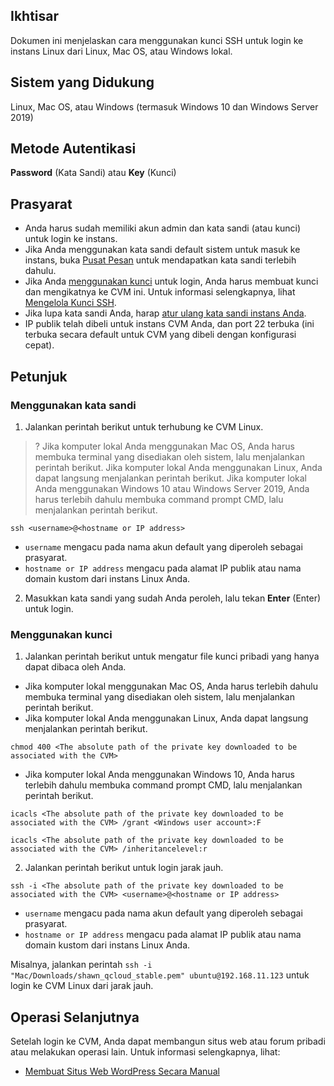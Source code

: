 ## Ikhtisar

Dokumen ini menjelaskan cara menggunakan kunci SSH untuk login ke instans Linux dari Linux, Mac OS, atau Windows lokal.

## Sistem yang Didukung

Linux, Mac OS, atau Windows (termasuk Windows 10 dan Windows Server 2019)

## Metode Autentikasi

**Password** (Kata Sandi) atau **Key** (Kunci)

## Prasyarat
- Anda harus sudah memiliki akun admin dan kata sandi (atau kunci) untuk login ke instans.
 - Jika Anda menggunakan kata sandi default sistem untuk masuk ke instans, buka [Pusat Pesan](https://console.cloud.tencent.com/message) untuk mendapatkan kata sandi terlebih dahulu.
 - Jika Anda [menggunakan kunci](#LoginWithKey) untuk login, Anda harus membuat kunci dan mengikatnya ke CVM ini. Untuk informasi selengkapnya, lihat [Mengelola Kunci SSH](https://intl.cloud.tencent.com/document/product/213/16691).
 - Jika lupa kata sandi Anda, harap [atur ulang kata sandi instans Anda](https://intl.cloud.tencent.com/document/product/213/16566).
- IP publik telah dibeli untuk instans CVM Anda, dan port 22 terbuka (ini terbuka secara default untuk CVM yang dibeli dengan konfigurasi cepat).

## Petunjuk

### Menggunakan kata sandi

1. Jalankan perintah berikut untuk terhubung ke CVM Linux.
>? Jika komputer lokal Anda menggunakan Mac OS, Anda harus membuka terminal yang disediakan oleh sistem, lalu menjalankan perintah berikut.
> Jika komputer lokal Anda menggunakan Linux, Anda dapat langsung menjalankan perintah berikut.
> Jika komputer lokal Anda menggunakan Windows 10 atau Windows Server 2019, Anda harus terlebih dahulu membuka command prompt CMD, lalu menjalankan perintah berikut.
>
```
ssh <username>@<hostname or IP address>
```
 - `username` mengacu pada nama akun default yang diperoleh sebagai prasyarat.
 - `hostname or IP address` mengacu pada alamat IP publik atau nama domain kustom dari instans Linux Anda.
2. Masukkan kata sandi yang sudah Anda peroleh, lalu tekan **Enter** (Enter) untuk login.

<span id="LoginWithKey"></span>
### Menggunakan kunci

1. Jalankan perintah berikut untuk mengatur file kunci pribadi yang hanya dapat dibaca oleh Anda.
 - Jika komputer lokal menggunakan Mac OS, Anda harus terlebih dahulu membuka terminal yang disediakan oleh sistem, lalu menjalankan perintah berikut.
 - Jika komputer lokal Anda menggunakan Linux, Anda dapat langsung menjalankan perintah berikut.
```
chmod 400 <The absolute path of the private key downloaded to be associated with the CVM>
```
 - Jika komputer lokal Anda menggunakan Windows 10, Anda harus terlebih dahulu membuka command prompt CMD, lalu menjalankan perintah berikut.
```
icacls <The absolute path of the private key downloaded to be associated with the CVM> /grant <Windows user account>:F
```
```
icacls <The absolute path of the private key downloaded to be associated with the CVM> /inheritancelevel:r
```
2. Jalankan perintah berikut untuk login jarak jauh.
```
ssh -i <The absolute path of the private key downloaded to be associated with the CVM> <username>@<hostname or IP address>
```
 - `username` mengacu pada nama akun default yang diperoleh sebagai prasyarat.
 - `hostname or IP address` mengacu pada alamat IP publik atau nama domain kustom dari instans Linux Anda.

 Misalnya, jalankan perintah `ssh -i "Mac/Downloads/shawn_qcloud_stable.pem" ubuntu@192.168.11.123` untuk login ke CVM Linux dari jarak jauh.

## Operasi Selanjutnya

Setelah login ke CVM, Anda dapat membangun situs web atau forum pribadi atau melakukan operasi lain. Untuk informasi selengkapnya, lihat:
- [Membuat Situs Web WordPress Secara Manual](https://intl.cloud.tencent.com/document/product/213/8044)


